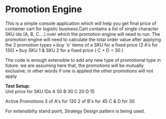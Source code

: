 # Promotion Engine

This is a simple console application which will help you get final price of container cart for logistic business.Cart contains a list of single character SKU ids (A, B, C....) over which the promotion engine will need to run.
The promotion engine will need to calculate the total order value after applying the 2 promotion types
•	buy 'n' items of a SKU for a fixed price (3 A's for 130)
•	buy SKU 1 & SKU 2 for a fixed price ( C + D = 30 )

The code is enough extensible to add any new type of promotional type in future. we are assuming here that, the promotions will be mutually exclusive; in other words if one is applied the other promotions will not apply


<b>Test Setup: </b><br/>
Unit price for SKU IDs
A      50
B      30
C      20
D      15

Active Promotions
3 of A's for 130
2 of B's for 45
C & D for 30

For extensibilty stand point, Strategy Design pattern is being used.
